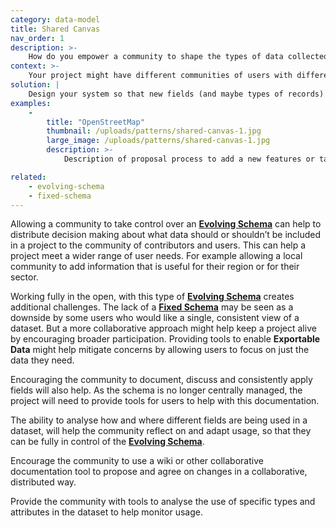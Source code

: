 ```yaml
---
category: data-model
title: Shared Canvas
nav_order: 1
description: >-
    How do you empower a community to shape the types of data collected in a project so that it can adapt to a range of needs?
context: >-
    Your project might have different communities of users with different needs and priorities; trying to get central agreement is difficult.
solution: |
    Design your system so that new fields (and maybe types of records) can be added by the community. For example, you might allow users to add name-value pairs to any record, allowing them to arbitrarily add new attributes. Provide the community with tools, for example a wiki, to help them document how individual fields, or collections of fields, should be used to describe different types of things.
examples:
    -
        title: "OpenStreetMap"
        thumbnail: /uploads/patterns/shared-canvas-1.jpg
        large_image: /uploads/patterns/shared-canvas-1.jpg
        description: >-
            Description of proposal process to add a new features or tags

related:
    - evolving-schema
    - fixed-schema
---
```


Allowing a community to take control over an **[Evolving Schema](/patterns/data-model/evolving-schema)** can help to distribute decision making about what data should or shouldn’t be included in a project to the community of contributors and users. This can help a project meet a wider range of user needs. For example allowing a local community to add information that is useful for their region or for their sector.

Working fully in the open, with this type of **[Evolving Schema](/patterns/data-model/evolving-schema)** creates additional challenges. The lack of a **[Fixed Schema](/patterns/data-model/fixed-schema)** may be seen as a downside by some users who would like a single, consistent view of a dataset. But a more collaborative approach might help keep a project alive by encouraging broader participation. Providing tools to enable **Exportable Data** might help mitigate concerns by allowing users to focus on just the data they need.

Encouraging the community to document, discuss and consistently apply fields will also help. As the schema is no longer centrally managed, the project will need to provide tools for users to help with this documentation.

The ability to analyse how and where different fields are being used in a dataset, will help the community reflect on and adapt usage, so that they can be fully in control of the **[Evolving Schema](/patterns/data-model/evolving-schema)**.

Encourage the community to use a wiki or other collaborative documentation tool to propose and agree on changes in a collaborative, distributed way.

Provide the community with tools to analyse the use of specific types and attributes in the dataset to help monitor usage.

